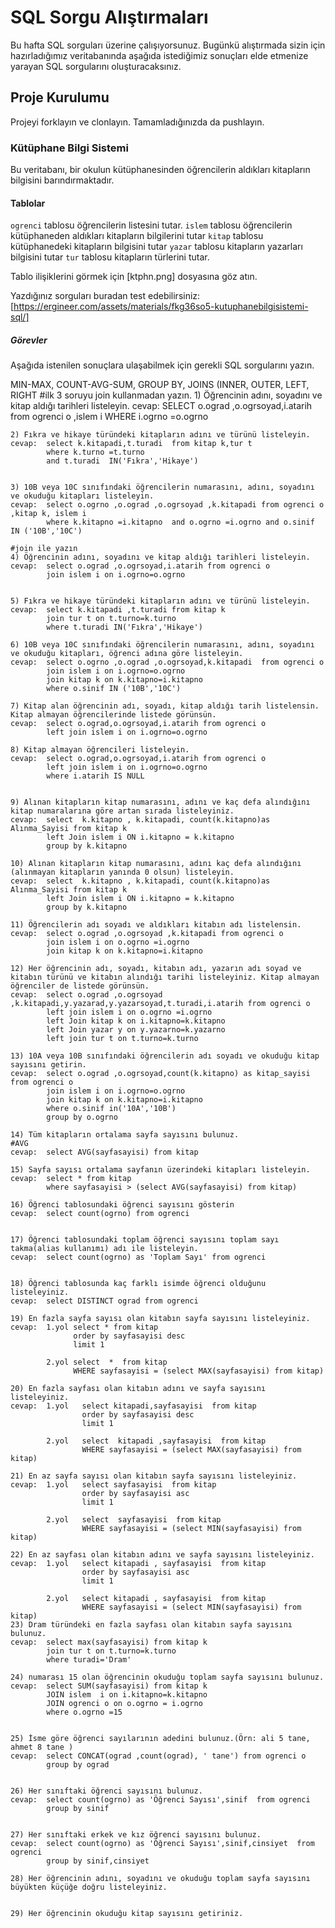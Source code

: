 # SQL Sorgu Alıştırmaları

Bu hafta SQL sorguları üzerine çalışıyorsunuz. Bugünkü alıştırmada sizin için hazırladığımız veritabanında aşağıda istediğimiz sonuçları elde etmenize yarayan SQL sorgularını oluşturacaksınız.

## Proje Kurulumu

Projeyi forklayın ve clonlayın. Tamamladığınızda da pushlayın.

### Kütüphane Bilgi Sistemi

Bu veritabanı, bir okulun kütüphanesinden öğrencilerin aldıkları kitapların bilgisini barındırmaktadır.

#### Tablolar

`ogrenci` tablosu öğrencilerin listesini tutar.
`islem` tablosu öğrencilerin kütüphaneden aldıkları kitapların bilgilerini tutar
`kitap` tablosu kütüphanedeki kitapların bilgisini tutar
`yazar` tablosu kitapların yazarları bilgisini tutar
`tur` tablosu kitapların türlerini tutar.

Tablo ilişiklerini görmek için [ktphn.png] dosyasına göz atın.

Yazdığınız sorguları buradan test edebilirsiniz: [https://ergineer.com/assets/materials/fkg36so5-kutuphanebilgisistemi-sql/]

##### Görevler

Aşağıda istenilen sonuçlara ulaşabilmek için gerekli SQL sorgularını yazın.

MIN-MAX, COUNT-AVG-SUM, GROUP BY, JOINS (INNER, OUTER, LEFT, RIGHT
#ilk 3 soruyu join kullanmadan yazın. 1) Öğrencinin adını, soyadını ve kitap aldığı tarihleri listeleyin.
cevap: SELECT o.ograd ,o.ogrsoyad,i.atarih from ogrenci o ,islem i
WHERE i.ogrno =o.ogrno

    2) Fıkra ve hikaye türündeki kitapların adını ve türünü listeleyin.
    cevap:	select k.kitapadi,t.turadi  from kitap k,tur t
    		where k.turno =t.turno
    		and t.turadi  IN('Fıkra','Hikaye')


    3) 10B veya 10C sınıfındaki öğrencilerin numarasını, adını, soyadını ve okuduğu kitapları listeleyin.
    cevap:	select o.ogrno ,o.ograd ,o.ogrsoyad ,k.kitapadi from ogrenci o ,kitap k, islem i
    		where k.kitapno =i.kitapno  and o.ogrno =i.ogrno and o.sinif IN ('10B','10C')

    #join ile yazın
    4) Öğrencinin adını, soyadını ve kitap aldığı tarihleri listeleyin.
    cevap:	select o.ograd ,o.ogrsoyad,i.atarih from ogrenci o
    		join islem i on i.ogrno=o.ogrno


    5) Fıkra ve hikaye türündeki kitapların adını ve türünü listeleyin.
    cevap:	select k.kitapadi ,t.turadi from kitap k
    		join tur t on t.turno=k.turno
    		where t.turadi IN('Fıkra','Hikaye')

    6) 10B veya 10C sınıfındaki öğrencilerin numarasını, adını, soyadını ve okuduğu kitapları, öğrenci adına göre listeleyin.
    cevap:	select o.ogrno ,o.ograd ,o.ogrsoyad,k.kitapadi  from ogrenci o
    		join islem i on i.ogrno=o.ogrno
    		join kitap k on k.kitapno=i.kitapno
    		where o.sinif IN ('10B','10C')

    7) Kitap alan öğrencinin adı, soyadı, kitap aldığı tarih listelensin. Kitap almayan öğrencilerinde listede görünsün.
    cevap:	select o.ograd,o.ogrsoyad,i.atarih from ogrenci o
    		left join islem i on i.ogrno=o.ogrno

    8) Kitap almayan öğrencileri listeleyin.
    cevap:	select o.ograd,o.ogrsoyad,i.atarih from ogrenci o
    		left join islem i on i.ogrno=o.ogrno
    		where i.atarih IS NULL


    9) Alınan kitapların kitap numarasını, adını ve kaç defa alındığını kitap numaralarına göre artan sırada listeleyiniz.
    cevap:	select  k.kitapno , k.kitapadi, count(k.kitapno)as Alınma_Sayisi from kitap k
    		left Join islem i ON i.kitapno = k.kitapno
    		group by k.kitapno

    10) Alınan kitapların kitap numarasını, adını kaç defa alındığını (alınmayan kitapların yanında 0 olsun) listeleyin.
    cevap:	select  k.kitapno , k.kitapadi, count(k.kitapno)as Alınma_Sayisi from kitap k
    		left Join islem i ON i.kitapno = k.kitapno
    		group by k.kitapno

    11) Öğrencilerin adı soyadı ve aldıkları kitabın adı listelensin.
    cevap:	select o.ograd ,o.ogrsoyad ,k.kitapadi from ogrenci o
    		join islem i on o.ogrno =i.ogrno
    		join kitap k on k.kitapno=i.kitapno

    12) Her öğrencinin adı, soyadı, kitabın adı, yazarın adı soyad ve kitabın türünü ve kitabın alındığı tarihi listeleyiniz. Kitap almayan öğrenciler de listede görünsün.
    cevap:  select o.ograd ,o.ogrsoyad ,k.kitapadi,y.yazarad,y.yazarsoyad,t.turadi,i.atarih from ogrenci o
    		left join islem i on o.ogrno =i.ogrno
    		left Join kitap k on i.kitapno=k.kitapno
    		left Join yazar y on y.yazarno=k.yazarno
    		left join tur t on t.turno=k.turno

    13) 10A veya 10B sınıfındaki öğrencilerin adı soyadı ve okuduğu kitap sayısını getirin.
    cevap:	select o.ograd ,o.ogrsoyad,count(k.kitapno) as kitap_sayisi  from ogrenci o
    		join islem i on i.ogrno=o.ogrno
    		join kitap k on k.kitapno=i.kitapno
    		where o.sinif in('10A','10B')
    		group by o.ogrno

    14) Tüm kitapların ortalama sayfa sayısını bulunuz.
    #AVG
    cevap:	select AVG(sayfasayisi) from kitap

    15) Sayfa sayısı ortalama sayfanın üzerindeki kitapları listeleyin.
    cevap:	select * from kitap
    		where sayfasayisi > (select AVG(sayfasayisi) from kitap)

    16) Öğrenci tablosundaki öğrenci sayısını gösterin
    cevap:	select count(ogrno) from ogrenci


    17) Öğrenci tablosundaki toplam öğrenci sayısını toplam sayı takma(alias kullanımı) adı ile listeleyin.
    cevap:	select count(ogrno) as 'Toplam Sayı' from ogrenci


    18) Öğrenci tablosunda kaç farklı isimde öğrenci olduğunu listeleyiniz.
    cevap:	select DISTINCT ograd from ogrenci

    19) En fazla sayfa sayısı olan kitabın sayfa sayısını listeleyiniz.
    cevap:	1.yol select * from kitap
    			  order by sayfasayisi desc
    			  limit 1

    		2.yol select  *  from kitap
    			  WHERE sayfasayisi = (select MAX(sayfasayisi) from kitap)

    20) En fazla sayfası olan kitabın adını ve sayfa sayısını listeleyiniz.
    cevap:	1.yol	select kitapadi,sayfasayisi  from kitap
    				order by sayfasayisi desc
    				limit 1

    		2.yol	select  kitapadi ,sayfasayisi  from kitap
    				WHERE sayfasayisi = (select MAX(sayfasayisi) from kitap)

    21) En az sayfa sayısı olan kitabın sayfa sayısını listeleyiniz.
    cevap:	1.yol	select sayfasayisi  from kitap
    				order by sayfasayisi asc
    				limit 1

    		2.yol	select  sayfasayisi  from kitap
    				WHERE sayfasayisi = (select MIN(sayfasayisi) from kitap)

    22) En az sayfası olan kitabın adını ve sayfa sayısını listeleyiniz.
    cevap:	1.yol	select kitapadi , sayfasayisi  from kitap
    				order by sayfasayisi asc
        			limit 1

    		2.yol	select kitapadi , sayfasayisi  from kitap
    				WHERE sayfasayisi = (select MIN(sayfasayisi) from kitap)
    23) Dram türündeki en fazla sayfası olan kitabın sayfa sayısını bulunuz.
    cevap:	select max(sayfasayisi) from kitap k
    		join tur t on t.turno=k.turno
    		where turadi='Dram'

    24) numarası 15 olan öğrencinin okuduğu toplam sayfa sayısını bulunuz.
    cevap:	select SUM(sayfasayisi) from kitap k
    		JOIN islem	i on i.kitapno=k.kitapno
    		JOIN ogrenci o on o.ogrno = i.ogrno
    		where o.ogrno =15


    25) İsme göre öğrenci sayılarının adedini bulunuz.(Örn: ali 5 tane, ahmet 8 tane )
    cevap:	select CONCAT(ograd ,count(ograd), ' tane') from ogrenci o
    		group by ograd


    26) Her sınıftaki öğrenci sayısını bulunuz.
    cevap:	select count(ogrno) as 'Öğrenci Sayısı',sinif  from ogrenci
    		group by sinif


    27) Her sınıftaki erkek ve kız öğrenci sayısını bulunuz.
    cevap:	select count(ogrno) as 'Öğrenci Sayısı',sinif,cinsiyet  from ogrenci
    		group by sinif,cinsiyet

    28) Her öğrencinin adını, soyadını ve okuduğu toplam sayfa sayısını büyükten küçüğe doğru listeleyiniz.


    29) Her öğrencinin okuduğu kitap sayısını getiriniz.
